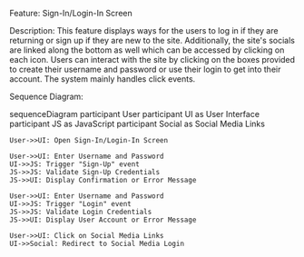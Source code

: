 Feature: Sign-In/Login-In Screen

Description:
This feature displays ways for the users to log in if they are returning or sign up if they are new to the site. Additionally, the site's socials are linked along the bottom as well which can be accessed by clicking on each icon. Users can interact with the site by clicking on the boxes provided to create their username and password or use their login to get into their account. The system mainly handles click events.

Sequence Diagram:

sequenceDiagram
    participant User
    participant UI as User Interface
    participant JS as JavaScript
    participant Social as Social Media Links

    User->>UI: Open Sign-In/Login-In Screen
  
    User->>UI: Enter Username and Password
    UI->>JS: Trigger "Sign-Up" event
    JS->>JS: Validate Sign-Up Credentials
    JS->>UI: Display Confirmation or Error Message
    
    User->>UI: Enter Username and Password
    UI->>JS: Trigger "Login" event
    JS->>JS: Validate Login Credentials
    JS->>UI: Display User Account or Error Message
    
    User->>UI: Click on Social Media Links
    UI->>Social: Redirect to Social Media Login
